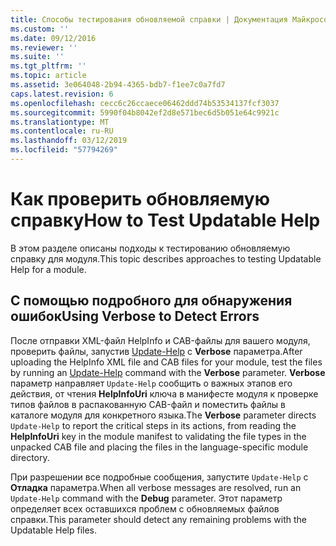 ```yaml
---
title: Способы тестирования обновляемой справки | Документация Майкрософт
ms.custom: ''
ms.date: 09/12/2016
ms.reviewer: ''
ms.suite: ''
ms.tgt_pltfrm: ''
ms.topic: article
ms.assetid: 3e064048-2b94-4365-bdb7-f1ee7c0a7fd7
caps.latest.revision: 6
ms.openlocfilehash: cecc6c26ccaece06462ddd74b53534137fcf3037
ms.sourcegitcommit: 5990f04b8042ef2d8e571bec6d5b051e64c9921c
ms.translationtype: MT
ms.contentlocale: ru-RU
ms.lasthandoff: 03/12/2019
ms.locfileid: "57794269"
---
```

# <a name="how-to-test-updatable-help"></a><span data-ttu-id="95784-102">Как проверить обновляемую справку</span><span class="sxs-lookup"><span data-stu-id="95784-102">How to Test Updatable Help</span></span>

<span data-ttu-id="95784-103">В этом разделе описаны подходы к тестированию обновляемую справку для модуля.</span><span class="sxs-lookup"><span data-stu-id="95784-103">This topic describes approaches to testing Updatable Help for a module.</span></span>

## <a name="using-verbose-to-detect-errors"></a><span data-ttu-id="95784-104">С помощью подробного для обнаружения ошибок</span><span class="sxs-lookup"><span data-stu-id="95784-104">Using Verbose to Detect Errors</span></span>

<span data-ttu-id="95784-105">После отправки XML-файл HelpInfo и CAB-файлы для вашего модуля, проверить файлы, запустив [Update-Help](/powershell/module/Microsoft.PowerShell.Core/Update-Help) с **Verbose** параметра.</span><span class="sxs-lookup"><span data-stu-id="95784-105">After uploading the HelpInfo XML file and CAB files for your module, test the files by running an [Update-Help](/powershell/module/Microsoft.PowerShell.Core/Update-Help) command with the **Verbose** parameter.</span></span> <span data-ttu-id="95784-106">**Verbose** параметр направляет `Update-Help` сообщить о важных этапов его действия, от чтения **HelpInfoUri** ключа в манифесте модуля к проверке типов файлов в распакованную CAB-файл и поместить файлы в каталоге модуля для конкретного языка.</span><span class="sxs-lookup"><span data-stu-id="95784-106">The **Verbose** parameter directs `Update-Help` to report the critical steps in its actions, from reading the **HelpInfoUri** key in the module manifest to validating the file types in the unpacked CAB file and placing the files in the language-specific module directory.</span></span>

<span data-ttu-id="95784-107">При разрешении все подробные сообщения, запустите `Update-Help` с **Отладка** параметра.</span><span class="sxs-lookup"><span data-stu-id="95784-107">When all verbose messages are resolved, run an `Update-Help` command with the **Debug** parameter.</span></span> <span data-ttu-id="95784-108">Этот параметр определяет всех оставшихся проблем с обновляемых файлов справки.</span><span class="sxs-lookup"><span data-stu-id="95784-108">This parameter should detect any remaining problems with the Updatable Help files.</span></span>